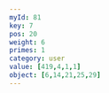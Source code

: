 ```yaml
---
myId: 81
key: 7
pos: 20
weight: 6
primes: 1
category: user
value: [419,4,1,1]
object: [6,14,21,25,29]
---
```

